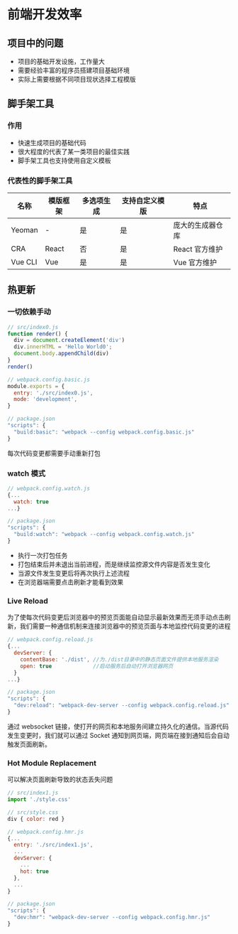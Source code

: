 # 前端开发效率

## 项目中的问题

- 项目的基础开发设施，工作量大
- 需要经验丰富的程序员搭建项目基础环境
- 实际上需要根据不同项目现状选择工程模版

## 脚手架工具

### 作用

- 快速生成项目的基础代码
- 很大程度的代表了某一类项目的最佳实践
- 脚手架工具也支持使用自定义模板

### 代表性的脚手架工具

| 名称    | 模版框架 | 多选项生成 | 支持自定义模版 | 特点             |
| ------- | -------- | ---------- | -------------- | ---------------- |
| Yeoman  | -        | 是         | 是             | 庞大的生成器仓库 |
| CRA     | React    | 否         | 是             | React 官方维护   |
| Vue CLI | Vue      | 是         | 是             | Vue 官方维护     |

## 热更新

### 一切依赖手动

```js
// src/index0.js
function render() {
  div = document.createElement('div')
  div.innerHTML = 'Hello World0';
  document.body.appendChild(div)
}
render()

// webpack.config.basic.js
module.exports = {
  entry: './src/index0.js',
  mode: 'development',
}

// package.json
"scripts": {
  "build:basic": "webpack --config webpack.config.basic.js"
}
```

每次代码变更都需要手动重新打包

### watch 模式

```js
// webpack.config.watch.js
{...
  watch: true
...}

// package.json
"scripts": {
  "build:watch": "webpack --config webpack.config.watch.js"
}
```

- 执行一次打包任务
- 打包结束后并未退出当前进程，而是继续监控源文件内容是否发生变化
- 当源文件发生变更后将再次执行上述流程
- 在浏览器端需要点击刷新才能看到效果

### Live Reload

为了使每次代码变更后浏览器中的预览页面能自动显示最新效果而无须手动点击刷新，我们需要一种通信机制来连接浏览器中的预览页面与本地监控代码变更的进程

```js
// webpack.config.reload.js
{...
  devServer: {
    contentBase: './dist', //为./dist目录中的静态页面文件提供本地服务渲染
    open: true             //启动服务后自动打开浏览器网页
  }
...}

// package.json
"scripts": {
  "dev:reload": "webpack-dev-server --config webpack.config.reload.js"
}
```

通过 websocket 链接，使打开的网页和本地服务间建立持久化的通信。当源代码发生变更时，我们就可以通过 Socket 通知到网页端，网页端在接到通知后会自动触发页面刷新。

### Hot Module Replacement

可以解决页面刷新导致的状态丢失问题

```js
// src/index1.js
import './style.css'

// src/style.css
div { color: red }

// webpack.config.hmr.js
{...
  entry: './src/index1.js',
  ...
  devServer: {
    ...
    hot: true
  },
  ...
}

// package.json
"scripts": {
  "dev:hmr": "webpack-dev-server --config webpack.config.hmr.js"
}

```
